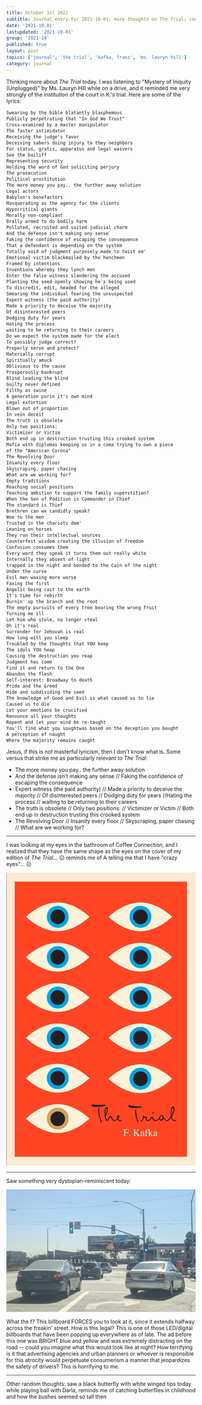 ```yaml
---
title: October 1st 2021
subtitle: Journal entry for 2021-10-01; more thoughts on The Trial; connections to Mystery of Iniquity by Ms. Lauryn Hill
date: '2021-10-01'
lastupdated: '2021-10-01'
group: '2021-10'
published: true
layout: post
topics: ['journal', 'the trial', 'kafka, franz', 'ms. lauryn hill']
category: journal
---
```


Thinking more about *The Trial* today.
I was listening to "Mystery of Iniquity (Unplugged)" by Ms. Lauryn Hill while on a drive, and it reminded me very strongly of the institution of the court in K.'s trial. 
Here are some of the lyrics:

```
Swearing by the bible blatantly blasphemous
Publicly perpetrating that "In God We Trust"
Cross-examined by a master manipulator
The faster intimidator
Receiving the judge's favor
Deceiving sabers doing injury to they neighbors
For status, gratis, apparatus and legal waivers
See the bailiff
Representing security
Holding the word of God soliciting perjury
The prosecution
Political prostitution
The more money you pay.. the further away solution
Legal actors
Babylon's benefactors
Masquerading as the agency for the clients
Hypocritical giants
Morally non-compliant
Orally armed to do bodily harm
Polluted, recruited and suited judicial charm
And the defense isn't making any sense
Faking the confidence of escaping the consequence
That a defendant is depending on the system
Totally void of judgment purposely made to twist em'
Emotional victim blackmailed by the henchmen
Framed by intentions
Inventions whereby they lynch men
Enter the false witness slandering the accused
Planting the seed openly showing he's being used
To discredit, edit, headed for the alleged
Smearing the individual fearing the unsuspected
Expert witness (the paid authority)
Made a priority to deceive the majority
Of disinterested peers
Dodging duty for years
Hating the process
waiting to be returning to their careers
Do we expect the system made for the elect
To possibly judge correct?
Properly serve and protect?
Materially corrupt
Spiritually amuck
Oblivious to the cause
Prosperously bankrupt
Blind leading the blind
Guilty never defined
Filthy as swine
A generation purin it's own mind
Legal extortion
Blown out of proportion
In vein deceit
The truth is obsolete
Only two positions:
Victimizer or Victim
Both end up in destruction trusting this crooked system
Mafia with diplomas keeping us in a coma trying to own a piece
of the "American Corona"
The Revolving Door
Insanity every floor
Skyscraping, paper chasing
What are we working for?
Empty traditions
Reaching social positions
Teaching ambition to support the family superstition?
When the Son of Podition is Commander in Chief
The standard is Thief
Brethren can we candidly speak?
Woe to the men
Trusted in the chariots dem'
Leaning on horses
They run their intellectual sources
Counterfeit wisdom creating the illusion of freedom
Confusion consumes them
Every word they speak it turns them out really white
Internally they absent of light
trapped in the night and bonded to the Cain of the night
Under the curse
Evil men waxing more worse
Faxing the first
Angelic being cast to the earth
It's time for rebirth
Burnin' up the branch and the root
The empty pursuits of every tree bearing the wrong fruit
Turning me ill
Let him who stole, no longer steal
Oh it's real
Surrender for Jehovah is real
How long will you sleep
Troubled by the thoughts that YOU keep
The idols YOU heap
Causing the destruction you reap
Judgment has come
Find it and return to the One
Abandon the flesh
Self-interest: Broadway to death
Pride and the Greed
Hide and subdividing the seed
The knowledge of Good and Evil is what caused us to lie
Caused us to die
Let your emotions be crucified
Renounce all your thoughts
Repent and let your mind be re-taught
You'll find what you soughtwas based on the deception you bought
A perception of naught
Where the majority remains caught
```

Jesus, if this is not masterful lyricism, then I don't know what is. 
Some versus that strike me as particularly relevant to *The Trial*:
- The more money you pay.. the further away solution
- And the defense isn't making any sense // Faking the confidence of escaping the consequence
- Expert witness (the paid authority) // Made a priority to deceive the majority // Of disinterested peers // Dodging duty for years //Hating the process // waiting to be returning to their careers
- The truth is obsolete // Only two positions: // Victimizer or Victim // Both end up in destruction trusting this crooked system
- The Revolving Door // Insanity every floor // Skyscraping, paper chasing // What are we working for?

---

I was looking at my eyes in the bathroom of Coffee Connection, and I realized that they have the same shape as the eyes on the cover of my edition of *The Trial*... ☹ reminds me of A telling me that I have "crazy eyes"... ☹

![The Trial by Franz Kafka translated by Breon Mitchell](kafka-franz-the-trial.jpg)

--- 

Saw something very dystopian-reminiscent today:

![Billboard ad extending right above the street](billboard-ad.jpg)

What the f? This billboard FORCES you to look at it, since it extends halfway across the freakin' street. 
How is this legal? This is one of those LED/digital billboards that have been popping up everywhere as of late. The ad before this one was BRIGHT blue and yellow and was extremely distracting on the road -- could you imagine what this would look like at night? 
How terrifying is it that advertising agencies and urban planners or whoever is responsible for this atrocity would perpetuate consumerism a manner that jeopardizes the safety of drivers? 
This is horrifying to me. 

---

Other random thoughts: saw a black butterfly with white winged tips today while playing ball with Darla, reminds me of catching butterflies in childhood and how the bushes seemed so tall then 
